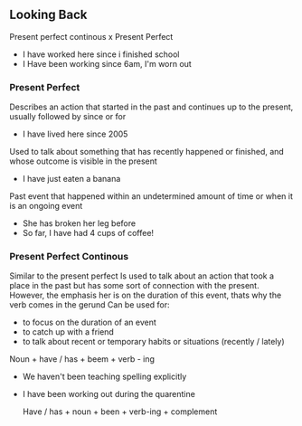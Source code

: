 ## Looking Back

Present perfect continous x Present Perfect

- I have worked here since i finished school
- I Have been working since 6am, I'm worn out

### Present Perfect
Describes an action that started in the past and continues up to the present, usually followed by since or for
- I have lived here since 2005

Used to talk about something that has recently happened or finished, and whose outcome is visible in the present
- I have just eaten a banana

Past event that happened within an undetermined amount of time or when it is an ongoing event
- She has broken her leg before
- So far, I have had 4 cups of coffee!


### Present Perfect Continous 
Similar to the present perfect
Is used to talk about an action that took a place in the past but has some sort of connection with the present. However, the emphasis her is on the duration of this event, thats why the verb comes in the gerund
Can be used for:
- to focus on the duration of an event
- to catch up with a friend
- to talk about recent or temporary habits or situations (recently / lately)

Noun + have / has + beem + verb - ing

- We haven't been teaching spelling explicitly
- I have been working out during the quarentine

	Have / has + noun + been + verb-ing + complement